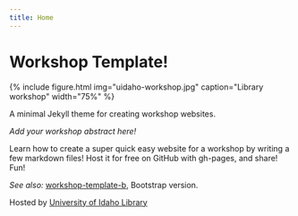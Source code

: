 ```yaml
---
title: Home
---
```


# Workshop Template!

{% include figure.html img="uidaho-workshop.jpg" caption="Library workshop" width="75%" %}

A minimal Jekyll theme for creating workshop websites.

*Add your workshop abstract here!*

Learn how to create a super quick easy website for a workshop by writing a few markdown files! 
Host it for free on GitHub with gh-pages, and share!
Fun!

*See also:* [workshop-template-b](https://evanwill.github.io/workshop-template-b/), Bootstrap version.



Hosted by [University of Idaho Library](http://www.lib.uidaho.edu/)
 
